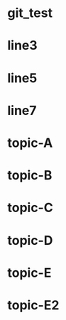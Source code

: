 # git_test

# line3

# line5

# line7

# topic-A

# topic-B

# topic-C

# topic-D

# topic-E

# topic-E2